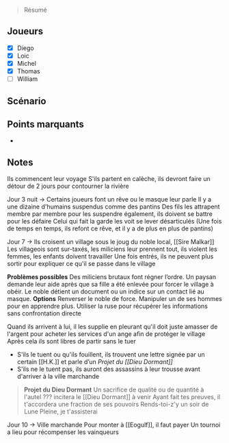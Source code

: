 > Résumé

## Joueurs

- [x] Diego
- [x] Loic
- [x] Michel
- [x] Thomas
- [ ] William

## Scénario


## Points marquants

- 

## Notes

Ils commencent leur voyage
S'ils partent en calèche, ils devront faire un détour de 2 jours pour contourner la rivière

Jour 3 nuit -> Certains joueurs font un rêve ou le masque leur parle
Il y a une dizaine d'humains suspendus comme des pantins
Des fils les attrapent membre par membre pour les suspendre également, ils doivent se battre pour les défaire
Celui qui fait la garde les voit se lever désarticulés
(Une fois de temps en temps, ils refont ce rêve, et il y a de plus en plus de pantins)

Jour 7 -> Ils croisent un village sous le joug du noble local, [[Sire Malkar]]
Les villageois sont sur-taxés, les miliciens leur prennent tout, ils violent les femmes, les enfants doivent travailler
Une fois entrés, ils ne peuvent plus sortir pour expliquer ce qu'il se passe dans le village

**Problèmes possibles**
Des miliciens brutaux font régner l’ordre.
Un paysan demande leur aide après que sa fille a été enlevée pour forcer le village à obéir.
Le noble détient un document ou un indice sur un contact lié au masque.
**Options**
Renverser le noble de force.
Manipuler un de ses hommes pour en apprendre plus.
Utiliser la ruse pour récupérer les informations sans confrontation directe

Quand ils arrivent à lui, il les supplie en pleurant qu'il doit juste amasser de l'argent pour acheter les services d'un ange afin de protéger le village
Après cela ils sont libres de partir sans le tuer
- S'ils le tuent ou qu'ils fouillent, ils trouvent une lettre signée par un certain [[H.K.]] et parle d’un *Projet du [[Dieu Dormant]]*
- S'ils ne le tuent pas, ils auront des assassins à leur trousse avant d'arriver à la ville marchande

> __Projet du Dieu Dormant__
> Un sacrifice de qualité ou de quantité à l'autel ??? incitera le [[Dieu Dormant]] à venir
> Ayant fait tes preuves, il t'accordera une fraction de ses pouvoirs
> Rends-toi-z'y un soir de Lune Pleine, je t'assisterai

Jour 10 -> Ville marchande
Pour monter à [[Eogulf]], il faut payer
Un tournoi a lieu pour récompenser les vainqueurs

